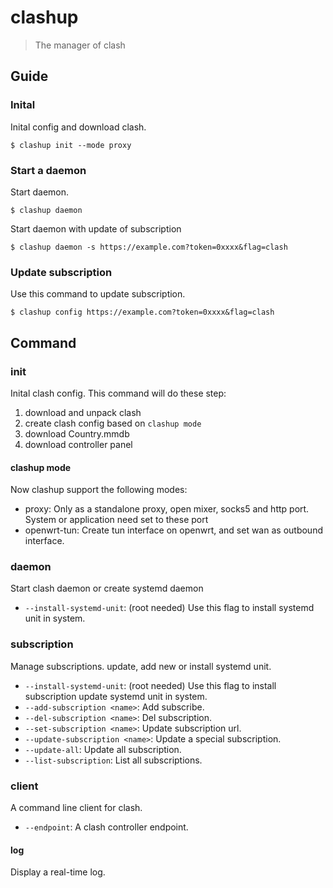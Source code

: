 # clashup

> The manager of clash

## Guide

### Inital

Inital config and download clash.

```shell
$ clashup init --mode proxy
```

### Start a daemon

Start daemon.
```shell
$ clashup daemon
```

Start daemon with update of subscription

```shell
$ clashup daemon -s https://example.com?token=0xxxx&flag=clash
```

### Update subscription

Use this command to update subscription.

```shell
$ clashup config https://example.com?token=0xxxx&flag=clash
```

## Command

### init

Inital clash config. This command will do these step:

1. download and unpack clash
2. create clash config based on `clashup mode`
3. download Country.mmdb
4. download controller panel

#### clashup mode

Now clashup support the following modes:

- proxy: Only as a standalone proxy, open mixer, socks5 and http port. System or application need set to these port 
- openwrt-tun: Create tun interface on openwrt, and set wan as outbound interface.

### daemon

Start clash daemon or create systemd daemon

- `--install-systemd-unit`: (root needed) Use this flag to install systemd unit in system.

### subscription

Manage subscriptions. update, add new or install systemd unit.

- `--install-systemd-unit`: (root needed) Use this flag to install subscription update systemd unit in system.
- `--add-subscription <name>`: Add subscribe.
- `--del-subscription <name>`: Del subscription.
- `--set-subscription <name>`: Update subscription url.
- `--update-subscription <name>`: Update a special subscription.
- `--update-all`: Update all subscription.
- `--list-subscription`: List all subscriptions.

### client

A command line client for clash.

- `--endpoint`: A clash controller endpoint.

#### log

Display a real-time log.


